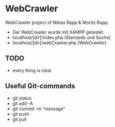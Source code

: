 # WebCrawler

WebCrawler project of Niklas Rapp & Moritz Rupp.

- Der WebCrawler wurde mit XAMPP getestet.
- localhost/[dir]/index.php (Startseite und Suche)
- localhost/[dir]/webCrawler.php (WebCrawler)


TODO
--

- every thing is clear


Useful Git-commands
--

- git status
- git add -A
- git commit -m "message"
- git push
- git pull
